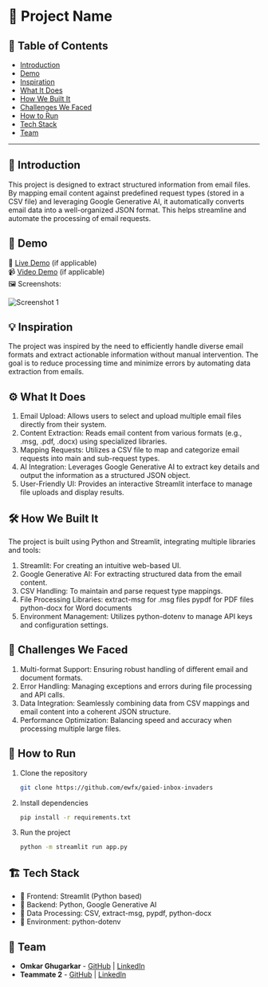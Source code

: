 # 🚀 Project Name

## 📌 Table of Contents
- [Introduction](#introduction)
- [Demo](#demo)
- [Inspiration](#inspiration)
- [What It Does](#what-it-does)
- [How We Built It](#how-we-built-it)
- [Challenges We Faced](#challenges-we-faced)
- [How to Run](#how-to-run)
- [Tech Stack](#tech-stack)
- [Team](#team)

---

## 🎯 Introduction
This project is designed to extract structured information from email files. By mapping email content against predefined request types (stored in a CSV file) and leveraging Google Generative AI, it automatically converts email data into a well-organized JSON format. This helps streamline and automate the processing of email requests.

## 🎥 Demo
🔗 [Live Demo](#) (if applicable)  
📹 [Video Demo](#) (if applicable)  
🖼️ Screenshots:

![Screenshot 1](link-to-image)

## 💡 Inspiration
The project was inspired by the need to efficiently handle diverse email formats and extract actionable information without manual intervention. The goal is to reduce processing time and minimize errors by automating data extraction from emails.

## ⚙️ What It Does

1. Email Upload: Allows users to select and upload multiple email files directly from their system.
2. Content Extraction: Reads email content from various formats (e.g., .msg, .pdf, .docx) using specialized libraries.
3. Mapping Requests: Utilizes a CSV file to map and categorize email requests into main and sub-request types.
4. AI Integration: Leverages Google Generative AI to extract key details and output the information as a structured JSON object.
5. User-Friendly UI: Provides an interactive Streamlit interface to manage file uploads and display results.

## 🛠️ How We Built It
The project is built using Python and Streamlit, integrating multiple libraries and tools:

1. Streamlit: For creating an intuitive web-based UI.
2. Google Generative AI: For extracting structured data from the email content.
3. CSV Handling: To maintain and parse request type mappings.
4. File Processing Libraries:
   extract-msg for .msg files
   pypdf for PDF files
   python-docx for Word documents
5. Environment Management: Utilizes python-dotenv to manage API keys and configuration settings.

## 🚧 Challenges We Faced
1. Multi-format Support: Ensuring robust handling of different email and document formats.
2. Error Handling: Managing exceptions and errors during file processing and API calls.
3. Data Integration: Seamlessly combining data from CSV mappings and email content into a coherent JSON structure.
4. Performance Optimization: Balancing speed and accuracy when processing multiple large files.

## 🏃 How to Run
1. Clone the repository  
   ```sh
   git clone https://github.com/ewfx/gaied-inbox-invaders
   ```
2. Install dependencies  
   ```sh
   pip install -r requirements.txt
   ```
3. Run the project  
   ```sh
   python -m streamlit run app.py
   ```

## 🏗️ Tech Stack
- 🔹 Frontend: Streamlit (Python based)
- 🔹 Backend: Python, Google Generative AI
- 🔹 Data Processing: CSV, extract-msg, pypdf, python-docx
- 🔹 Environment: python-dotenv

## 👥 Team
- **Omkar Ghugarkar** - [GitHub](https://github.com/omkarghugarkar007) | [LinkedIn](https://www.linkedin.com/in/omkar-ghugarkar-94b897194/)
- **Teammate 2** - [GitHub](#) | [LinkedIn](#)
